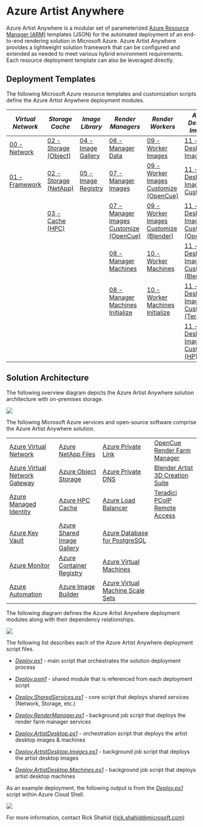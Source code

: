 # Azure Artist Anywhere

Azure Artist Anywhere is a modular set of parameterized [Azure Resource Manager (ARM)](https://docs.microsoft.com/azure/azure-resource-manager/management/overview) templates (JSON) for the automated deployment of an end-to-end rendering solution in Microsoft Azure. Azure Artist Anywhere provides a lightweight solution framework that can be configured and extended as needed to meet various hybrid environment requirements. Each resource deployment template can also be leveraged directly.

## Deployment Templates

The following Microsoft Azure resource templates and customization scripts define the Azure Artist Anywhere deployment modules.

| *Virtual Network* | *Storage Cache* | *Image Library* | *Render Managers* | *Render Workers* | *Artist Desktop Images* | *Artist Desktop Machines*
| - | - | - | - | - | - | - |
| [00 - Network](VirtualNetwork/00-Network.json) | [02 - Storage (Object)](StorageCache/02-Storage.Object.json) | [04 - Image Gallery](ImageLibrary/04-Image.Gallery.json) | [06 - Manager Data](RenderManager/06-Manager.Data.json) | [09 - Worker Images](RenderWorker/09-Worker.Images.json) | [11 - Desktop Images](ArtistDesktop/11-Desktop.Images.json) | [12 - Desktop Machines](ArtistDesktop/12-Desktop.Machines.json)
| [01 - Framework](VirtualNetwork/01-Framework.json) | [02 - Storage (NetApp)](StorageCache/02-Storage.NetApp.json) | [05 - Image Registry](ImageLibrary/05-Image.Registry.json) | [07 - Manager Images](RenderManager/07-Manager.Images.json) | [09 - Worker Images Customize (OpenCue)](RenderWorker/09-Worker.Images.Customize.OpenCue.sh) | [11 - Desktop Images Customize ](ArtistDesktop/11-Desktop.Images.Customize.sh) | [12 - Desktop Machines Initialize (Linux)](ArtistDesktop/12-Desktop.Machines.sh)
| | [03 - Cache (HPC)](StorageCache/03-Cache.json) | | [07 - Manager Images Customize (OpenCue)](RenderManager/07-Manager.Images.Customize.OpenCue.sh) | [09 - Worker Images Customize (Blender)](RenderWorker/09-Worker.Images.Customize.Blender.sh) | [11 - Desktop Images Customize (OpenCue)](ArtistDesktop/11-Desktop.Images.Customize.OpenCue.sh) | [12 - Desktop Machines Initialize (Windows)](ArtistDesktop/12-Desktop.Machines.ps1)
| | | | [08 - Manager Machines](RenderManager/08-Manager.Machines.json) | [10 - Worker Machines](RenderWorker/10-Worker.Machines.json) | [11 - Desktop Images Customize (Blender) ](ArtistDesktop/11-Desktop.Images.Customize.Blender.sh) |
| | | | [08 - Manager Machines Initialize](RenderManager/08-Manager.Machines.sh) | [10 - Worker Machines Initialize](RenderWorker/10-Worker.Machines.sh) | [11 - Desktop Images Customize (Teradici) ](ArtistDesktop/11-Desktop.Images.Customize.Teradici.sh) |
| | | | | | [11 - Desktop Images Customize (HP) ](ArtistDesktop/11-Desktop.Images.Customize.HP.sh) |

## Solution Architecture

The following overview diagram depicts the Azure Artist Anywhere solution architecture with on-premises storage.

![](https://mediasolutions.blob.core.windows.net/bin/AzureArtistAnywhere.SolutionArchitecture.2020-08-01.png)

The following Microsoft Azure services and open-source software comprise the Azure Artist Anywhere solution.

<table>
    <tr>
        <td>
            <a href="https://docs.microsoft.com/azure/virtual-network/virtual-networks-overview" target="_blank">Azure Virtual Network</a>
        </td>
        <td>
            <a href="https://docs.microsoft.com/azure/azure-netapp-files/azure-netapp-files-introduction" target="_blank">Azure NetApp Files</a>
        </td>
        <td>
            <a href="https://docs.microsoft.com/azure/private-link/private-link-overview" target="_blank">Azure Private Link</a>
        </td>
        <td>
            <a href="https://www.opencue.io/" target="_blank">OpenCue Render Farm Manager</a>
        </td>
    </tr>
    <tr>
        <td>
            <a href="https://docs.microsoft.com/azure/vpn-gateway/vpn-gateway-about-vpngateways" target="_blank">Azure Virtual Network Gateway</a>
        </td>
        <td>
            <a href="https://docs.microsoft.com/azure/storage/blobs/storage-blobs-overview" target="_blank">Azure Object Storage</a>
        </td>
        <td>
            <a href="https://docs.microsoft.com/azure/dns/private-dns-overview" target="_blank">Azure Private DNS</a>
        </td>
        <td>
            <a href="https://www.blender.org/" target="_blank">Blender Artist 3D Creation Suite</a>
        </td>
    </tr>
    <tr>
        <td>
            <a href="https://docs.microsoft.com/azure/active-directory/managed-identities-azure-resources/overview" target="_blank">Azure Managed Identity</a>
        </td>
        <td>
            <a href="https://docs.microsoft.com/azure/hpc-cache/hpc-cache-overview" target="_blank">Azure HPC Cache</a>
        </td>
        <td>
            <a href="https://docs.microsoft.com/azure/load-balancer/load-balancer-overview" target="_blank">Azure Load Balancer</a>
        </td>
        <td>
            <a href="https://docs.teradici.com/find/product/cloud-access-software" target="_blank">Teradici PCoIP Remote Access</a>
        </td>
    </tr>
    <tr>
        <td>
            <a href="https://docs.microsoft.com/azure/key-vault/key-vault-overview" target="_blank">Azure Key Vault</a>
        </td>
        <td>
            <a href="https://docs.microsoft.com/azure/virtual-machines/linux/shared-image-galleries" target="_blank">Azure Shared Image Gallery</a>
        </td>
        <td>
            <a href="https://docs.microsoft.com/azure/postgresql/overview" target="_blank">Azure Database for PostgreSQL</a>
        </td>
        <td>
        </td>
    </tr>
    <tr>
        <td>
            <a href="https://docs.microsoft.com/azure/azure-monitor/overview" target="_blank">Azure Monitor</a>
        </td>
        <td>
            <a href="https://docs.microsoft.com/azure/container-registry/container-registry-intro" target="_blank">Azure Container Registry</a>
        </td>
        <td>
            <a href="https://docs.microsoft.com/azure/virtual-machines/linux/overview" target="_blank">Azure Virtual Machines</a>
        </td>
        <td>
        </td>
    </tr>
    <tr>
        <td>
            <a href="https://docs.microsoft.com/azure/automation/automation-intro" target="_blank">Azure Automation</a>
        </td>
        <td>
            <a href="https://docs.microsoft.com/azure/virtual-machines/linux/image-builder-overview" target="_blank">Azure Image Builder</a>
        </td>
        <td>
            <a href="https://docs.microsoft.com/azure/virtual-machine-scale-sets/overview" target="_blank">Azure Virtual Machine Scale Sets</a>
        </td>
        <td>
        </td>
    </tr>
</table>

The following diagram defines the Azure Artist Anywhere deployment modules along with their dependency relationships.

![](https://mediasolutions.blob.core.windows.net/bin/AzureArtistAnywhere.ModuleDependency.2020-08-01.png)

The following list describes each of the Azure Artist Anywhere deployment script files.

* [*Deploy.ps1*](Deploy.ps1) - main script that orchestrates the solution deployment process

* [*Deploy.psm1*](Deploy.psm1) - shared module that is referenced from each deployment script

* [*Deploy.SharedServices.ps1*](Deploy.SharedServices.ps1) - core script that deploys shared services (Network, Storage, etc.)

* [*Deploy.RenderManager.ps1*](Deploy.RenderManager.ps1) - background job script that deploys the render farm manager services

* [*Deploy.ArtistDesktop.ps1*](Deploy.ArtistDesktop.ps1) - orchestration script that deploys the artist desktop images & machines

* [*Deploy.ArtistDesktop.Images.ps1*](Deploy.ArtistDesktop.Images.ps1) - background job script that deploys the artist desktop images

* [*Deploy.ArtistDesktop.Machines.ps1*](Deploy.ArtistDesktop.Machines.ps1) - background job script that deploys artist desktop machines

As an example deployment, the following output is from the [*Deploy.ps1*](Deploy.ps1) script within Azure Cloud Shell.

![](https://mediasolutions.blob.core.windows.net/bin/AzureArtistAnywhere.ModuleDeployment.06-01-2020.png)

For more information, contact Rick Shahid (rick.shahid@microsoft.com)

